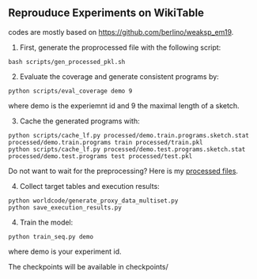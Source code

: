 ## Reprouduce Experiments on WikiTable

codes are mostly based on https://github.com/berlino/weaksp_em19.

1. First, generate the proprocessed file with the following script:

```
bash scripts/gen_processed_pkl.sh
```

2. Evaluate the coverage and generate consistent programs by:

```
python scripts/eval_coverage demo 9 
```

where demo is the experiemnt id and 9 the maximal length of a sketch. 

3. Cache the generated programs with:

```
python scripts/cache_lf.py processed/demo.train.programs.sketch.stat processed/demo.train.programs train processed/train.pkl
python scripts/cache_lf.py processed/demo.test.programs.sketch.stat processed/demo.test.programs test processed/test.pkl
```

Do not want to wait for the preprocessing? Here is my [processed files](https://drive.google.com/file/d/1tNauEhpcl21cWHhl5ciQmIHV6fKOjaar/view).

4. Collect target tables and execution results:
```
python worldcode/generate_proxy_data_multiset.py
python save_execution_results.py
```

4. Train the model:

```
python train_seq.py demo
```
where demo is your experiment id.

The checkpoints will be available in checkpoints/


